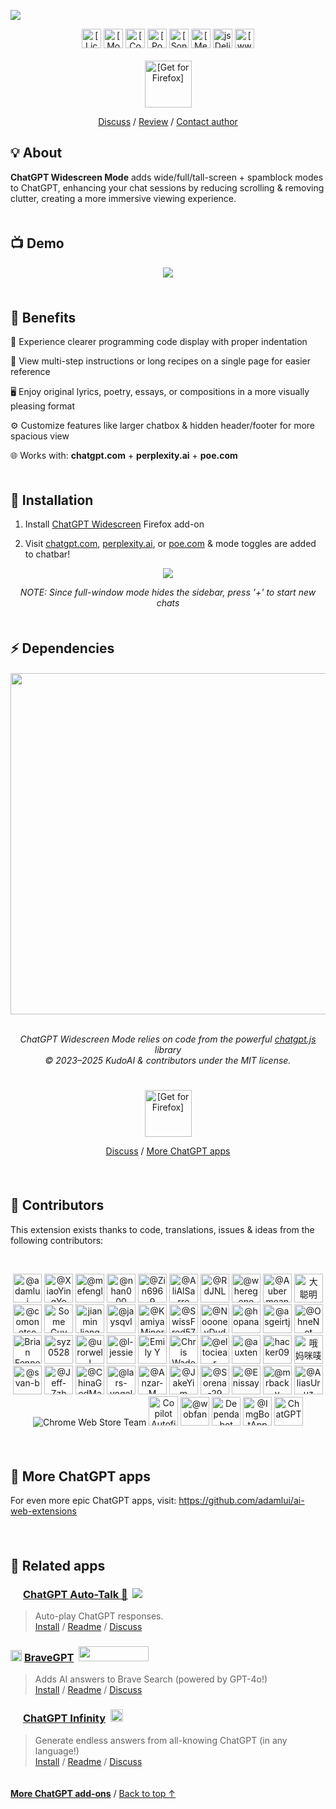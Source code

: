 <a id="top"></a>

<a href="https://ff.chatgptwidescreen.com/?source=github&medium=readme&content=header-tile"><img src="https://assets.chatgptwidescreen.com/images/tiles/marquee/tile-1400x560.png"></a>

<div align="center">

<a href="../LICENSE.md">
    <img alt="[License: MIT]" height=31 src="https://img.shields.io/badge/License-MIT-orange.svg?logo=internetarchive&logoColor=white&labelColor=464646&style=for-the-badge"></img></a>
<a href="https://ff.chatgptwidescreen.com">
    <img height=31 alt="[Mozilla Add-ons Store]" src="https://img.shields.io/amo/v/chatgpt-widescreen?label=Latest+Release&logo=firefox&logoColor=white&labelColor=464646&color=blue&style=for-the-badge"></a>
<a href="https://www.codefactor.io/repository/github/adamlui/chatgpt-widescreen">
    <img alt="[CodeFactor grade]" height=31 src="https://img.shields.io/codefactor/grade/github/adamlui/chatgpt-widescreen?label=Code+Quality&logo=codefactor&logoColor=white&labelColor=464646&color=b5fc7b&style=for-the-badge"></img></a>
<a href="https://github.com/KudoAI/chatgpt.js?utm_source=chatgpt_widescreen&utm_content=github_shield">
    <img alt="[Powered by chatgpt.js]" height=31 src="https://img.shields.io/badge/Powered_by-chatgpt.js-black?logo=gamejolt&logoColor=white&labelColor=464646&style=for-the-badge"></img></a>
<a href="https://sonarcloud.io/component_measures?metric=new_vulnerabilities&id=adamlui_chatgpt-widescreen">
    <img alt="[SonarCloud vulnerabilities]" height=31 src="https://img.shields.io/badge/dynamic/json?url=https%3A%2F%2Fsonarcloud.io%2Fapi%2Fmeasures%2Fcomponent%3Fcomponent%3Dadamlui_chatgpt-widescreen%26metricKeys%3Dvulnerabilities&query=%24.component.measures.0.value&style=for-the-badge&logo=sonarcloud&logoColor=white&labelColor=464646&label=Vulnerabilities&color=gold"></img></a>
<a href="https://github.com/sindresorhus/awesome-chatgpt#browser-extensions">
    <img alt="[Mentioned in Awesome]" height=31 src="https://img.shields.io/badge/Mentioned_in-Awesome-cb48dc?logo=awesomelists&logoColor=white&labelColor=464646&style=for-the-badge"></img></a>
<a href="https://www.jsdelivr.com/package/gh/adamlui/chatgpt-widescreen?tab=stats">
    <img alt="jsDelivr stats" height=31 src="https://img.shields.io/jsdelivr/gh/hm/adamlui/chatgpt-widescreen?style=for-the-badge&logo=jsdelivr&logoColor=white&label=jsDelivr%20Requests&labelColor=464646&color=2bbbd8"></img></a>
<a href="https://chatgptwidescreen.com?utm_source=chatgpt_widescreen&utm_content=github_shield">
    <img alt="[www.chatgptwidescreen.com]" height=31 src="https://img.shields.io/badge/web-www.chatgptwidescreen.com-lightgrey?logo=dribbble&logoColor=white&labelColor=464646&style=for-the-badge"></img></a>
<br><br>

<a href="https://ff.chatgptwidescreen.com/?source=github&medium=readme&content=install-button">
    <img alt="[Get for Firefox]" height=75 src="https://assets.chatgptwidescreen.com/images/buttons/add-to-firefox-button.png"></a>

<br>

[Discuss](https://github.com/adamlui/chatgpt-widescreen/discussions) / 
[Review](https://ff.chatgptwidescreen.com/reviews?source=github&medium=readme&content=review-link) / 
[Contact author](https://github.com/adamlui)
  
</div>

## 💡 About

**ChatGPT Widescreen Mode** adds wide/full/tall-screen + spamblock modes to ChatGPT, enhancing your chat sessions by reducing scrolling & removing clutter, creating a more immersive viewing experience.

<img height=6px width="100%" src="https://assets.chatgptwidescreen.com/images/separators/aqua.png">

## 📺 Demo

<div align="center">

<a href="https://www.youtube.com/watch?v=xtOklfi3lZY&list=PLB4S0Z21beYNoCdS3WvAMSxW69OuZzuF1">
    <img src="https://assets.chatgptwidescreen.com/images/screenshots/demo-vid/thumbnail.png">
</a>

</div><br>

<img height=6px width="100%" src="https://assets.chatgptwidescreen.com/images/separators/aqua.png">

## 💊 Benefits

🧠 Experience clearer programming code display with proper indentation

📜 View multi-step instructions or long recipes on a single page for easier reference

🖥️ Enjoy original lyrics, poetry, essays, or compositions in a more visually pleasing format

⚙️ Customize features like larger chatbox & hidden header/footer for more spacious view

🌐 Works with: **chatgpt.com** + **perplexity.ai** + **poe.com**

<img height=6px width="100%" src="https://assets.chatgptwidescreen.com/images/separators/aqua.png">

## 🚀 Installation

1. Install [ChatGPT Widescreen](https://ff.chatgptwidescreen.com/?source=github&medium=readme&content=add-on-link) Firefox add-on

2. Visit [chatgpt.com](https://chatgpt.com), [perplexity.ai](https://perplexity.ai), or [poe.com](https://poe.com) & mode toggles are added to chatbar!

<div align="center">

<picture>
    <source type="image/png" media="(prefers-color-scheme: dark)" srcset="https://assets.chatgptwidescreen.com/images/screenshots/widescreen-button/en/lightmode.png">
    <img src="https://assets.chatgptwidescreen.com/images/screenshots/widescreen-button/en/darkmode.png">
</picture>

*NOTE: Since full-window mode hides the sidebar, press '+' to start new chats*

</div>

<img height=6px width="100%" src="https://assets.chatgptwidescreen.com/images/separators/aqua.png">

## ⚡ Dependencies

<h6>
<div align="center">

<a href="https://chatgpt.js.org">
    <picture>
        <source type="image/png" media="(prefers-color-scheme: dark)" srcset="https://assets.chatgptjs.org/images/logos/chatgpt.js/with-reflection/darkmode.png">
        <img width=546 src="https://assets.chatgptjs.org/images/logos/chatgpt.js/with-reflection/lightmode.png">
    </picture>
</a>
<br><br>

ChatGPT Widescreen Mode relies on code from the powerful [chatgpt.js](https://github.com/KudoAI/chatgpt.js) library 
<br>© 2023–2025 KudoAI & contributors under the MIT license.

</div>
</h6>

<img height=6px width="100%" src="https://assets.chatgptwidescreen.com/images/separators/aqua.png">

<br>

<div align="center">

<a href="https://ff.chatgptwidescreen.com/?source=github&medium=readme&content=install-button">
    <img alt="[Get for Firefox]" height=75 src="https://assets.chatgptwidescreen.com/images/buttons/add-to-firefox-button.png"></a>

<br>

[Discuss](https://github.com/adamlui/chatgpt-widescreen/discussions) / 
[More ChatGPT apps](https://github.com/adamlui/ai-web-extensions)
  
</div>

<br>

<img height=6px width="100%" src="https://assets.chatgptwidescreen.com/images/separators/aqua.png">

## 🧠 Contributors

This extension exists thanks to code, translations, issues & ideas from the following contributors:

<div align="center"><br>

<a href="https://github.com/adamlui"><img width=46 title="@adamlui" src="https://avatars.githubusercontent.com/u/10906554?first-contrib=2023.03.07"></img></a>
<a href="https://github.com/XiaoYingYo"><img width=46 title="@XiaoYingYo" src="https://avatars.githubusercontent.com/u/54934866?first-contrib=2023.03.06-original-script"></img></a>
<a href="https://github.com/mefengl"><img width=46 title="@mefengl" src="https://avatars.githubusercontent.com/u/71683364?first-contrib=2023.03.12-new-chat-button"></img></a>
<a href="https://github.com/nhan000"><img width=46 title="@nhan000" src="https://avatars.githubusercontent.com/u/85216095?first-contrib=2023.04.11-paginator-bug-report"></img></a>
<a href="https://github.com/Zin6969"><img width=46 title="@Zin6969" src="https://avatars.githubusercontent.com/u/131989355?first-contrib=2023.04.27-doc-translations"></img></a>
<a href="https://github.com/AliAlSarre"><img width=46 title="@AliAlSarre" src="https://avatars.githubusercontent.com/u/129722778?first-contrib=2023.05.23-css-readability"></img></a>
<a href="https://github.com/RdJNL"><img width=46 title="@RdJNL" src="https://avatars.githubusercontent.com/u/8948329?first-contrib=2023.6.6-buttons-invisible-alert"></img></a>
<a href="https://github.com/wheregone"><img width=46 title="@wheregone" src="https://avatars.githubusercontent.com/u/42227673?first-contrib=2023.06.26-poe-support-idea"></img></a>
<a href="https://github.com/Aubermean"><img width=46 title="@Aubermean" src="https://avatars.githubusercontent.com/u/58298118?first-contrib=2023.09.23-wider-chatbox-idea"></img></a>
<a href="https://greasyfork.org/users/1210535-%E5%A4%A7%E8%81%AA%E6%98%8E-h4ha"><picture><source type="image/png" media="(prefers-color-scheme: dark)" srcset="https://assets.chatgptwidescreen.com/images/icons/web-stores/greasy-fork/white/icon50.png"><img width=46 src="https://assets.chatgptwidescreen.com/images/icons/web-stores/greasy-fork/black/icon50.png?first-contrib=2023.11.5-plus-buttons-distorted-bug-report" title="大聪明 (H4Ha)"></picture></a>
<a href="https://github.com/comonetso"><img width=46 title="@comonetso" src="https://avatars.githubusercontent.com/u/76943037?first-contrib=2023.11.10-gizmo-ui-dark-mode-button-colors-broken-bug-report"></img></a>
<a href="https://greasyfork.org/users/1220444-some-guy-9283"><picture><source type="image/png" media="(prefers-color-scheme: dark)" srcset="https://assets.chatgptwidescreen.com/images/icons/web-stores/greasy-fork/white/icon50.png"><img width=46 src="https://assets.chatgptwidescreen.com/images/icons/web-stores/greasy-fork/black/icon50.png?first-contrib=2023.11.19-hide-chat-btn-request" title="Some Guy 9283"></picture></a>
<a href="https://greasyfork.org/users/1182535-jianmin-liang"><picture><source type="image/png" media="(prefers-color-scheme: dark)" srcset="https://assets.chatgptwidescreen.com/images/icons/web-stores/greasy-fork/white/icon50.png"><img width=46 src="https://assets.chatgptwidescreen.com/images/icons/web-stores/greasy-fork/black/icon50.png?first-contrib=2023.11.27-new-ui-report" title="jianmin liang"></picture></a>
<a href="https://github.com/jaysqvl"><img width=46 title="@jaysqvl" src="https://avatars.githubusercontent.com/u/67295085?first-contrib=2023.11.28-new-ui-report"></img></a>
<a href="https://github.com/KamiyaMinoru"><img width=46 title="@KamiyaMinoru" src="https://avatars.githubusercontent.com/u/78710607?first-contrib=2023.11.29-win7-edge-copy-bug-report"></img></a>
<a href="https://github.com/SwissFred57"><img width=46 title="@SwissFred57" src="https://avatars.githubusercontent.com/u/123299068?first-contrib=2023.11.30-unworking-wider-chatbox-bug-report"></img></a>
<a href="https://github.com/NoooneyDude"><img width=46 title="@NoooneyDude" src="https://avatars.githubusercontent.com/u/6926225?first-contrib=2023.12.21-master-toggle-broken-bug-report"></img></a>
<a href="https://github.com/hopana"><img width=46 title="@hopana" src="https://avatars.githubusercontent.com/u/13976824?first-contrib=2021.01.31-aria-labels-unreliable-bug-report"></img></a>
<a href="https://github.com/asgeirtj"><img width=46 title="@asgeirtj" src="https://avatars.githubusercontent.com/u/27446620?first-contrib=2023.4.4-esc-to-stop-generating-idea"></img></a>
<a href="https://github.com/OhneNot"><img width=46 title="@OhneNot" src="https://avatars.githubusercontent.com/u/14350406?first-contrib=2024.5.3-update-manifest-to-match-new-chatgpt.com-domain-alert"></img></a>
<a href="https://greasyfork.org/users/1296464-brian-fennell"><picture><source type="image/png" media="(prefers-color-scheme: dark)" srcset="https://assets.chatgptwidescreen.com/images/icons/web-stores/greasy-fork/white/icon50.png"><img width=46 src="https://assets.chatgptwidescreen.com/images/icons/web-stores/greasy-fork/black/icon50.png?first-contrib=2024.5.3-new-chatgpt.com-domain-alert" title="Brian Fennell"></picture></a>
<a href="https://greasyfork.org/users/1009954-syz0528"><picture><source type="image/png" media="(prefers-color-scheme: dark)" srcset="https://assets.chatgptwidescreen.com/images/icons/web-stores/greasy-fork/white/icon50.png"><img width=46 src="https://assets.chatgptwidescreen.com/images/icons/web-stores/greasy-fork/black/icon50.png?first-contrib=2024.5.5-poe-widescreen-stopped-working-alert" title="syz0528"></picture></a>
<a href="https://github.com/urorwell"><img width=46 title="@urorwell" src="https://avatars.githubusercontent.com/u/22183609?first-contrib=2024.5.15-stopped-working-in-chatgpt-4o-alert"></img></a>
<a href="https://github.com/l-jessie"><img width=46 title="@l-jessie" src="https://avatars.githubusercontent.com/u/158301265?first-contrib=2024.5.15-stopped-working-on-chatgpt.com-alert"></img></a>
<a href="#"><img width=46 title="Emily Y" src="https://lh3.googleusercontent.com/a-/ALV-UjUSy2Z_D3FeaVBTnVl2mb9lC7y1UQX7mH4BZBsgzDbeNyMYPmg=s46-w46-h46?first-contrib=2024.5.15-stopped-working-on-chatgpt.com-alert"></img></a>
<a href="#"><img width=46 title="Chris Wade" src="https://lh3.googleusercontent.com/a-/ALV-UjVhSNbcZPS5Z-VwZrZ1wX2lu7b4gMjs8HUgS_J_RJv695D0qu1T=s46-w46-h46?first-contrib=2024.5.15-stopped-working-on-chatgpt.com-alert"></img></a>
<a href="https://github.com/eltociear"><img width=46 title="@eltociear" src="https://avatars.githubusercontent.com/u/22633385?first-contrib=2024.6.8-corrected-typo-in-comment"></img></a>
<a href="https://github.com/auxten"><img width=46 title="@auxten" src="https://avatars.githubusercontent.com/u/240147?first-contrib=2024.6.14-auto-focus-chatbar-idea"></img></a>
<a href="https://greasyfork.org/users/670188-hacker09"><picture><source type="image/png" media="(prefers-color-scheme: dark)" srcset="https://assets.chatgptwidescreen.com/images/icons/web-stores/greasy-fork/white/icon50.png"><img width=46 src="https://assets.chatgptwidescreen.com/images/icons/web-stores/greasy-fork/black/icon50.png?first-contrib=2024.6.27-portuguese-translation-corrections" title="hacker09"></picture></a>
<a href="#"><img width=46 title="哦妈咪唛唛哄" src="https://lh3.googleusercontent.com/a-/ALV-UjXXqPAjJZb584F0VxUThtrsaOVBZCjODpY-zUNZIQWTyU9Lsns=s46-w46-h46?first-contrib=2024.8.26-stopped-working-on-chatgpt.com-alert"></img></a>
<a href="https://github.com/svan-b"><img width=46 title="@svan-b" src="https://avatars.githubusercontent.com/u/155944537?first-contrib=2024.8.27-sidebar-update-testing"></img></a>
<a href="https://github.com/Jeff-Zzh"><img width=46 title="@Jeff-Zzh" src="https://avatars.githubusercontent.com/u/74002352?first-contrib=2024.8.28-sidebar-update-testing"></img></a>
<a href="https://github.com/ChinaGodMan"><img width=46 title="@ChinaGodMan" src="https://avatars.githubusercontent.com/u/96548841?first-contrib=2024.9.7-improved-chinese-msgs"></img></a>
<a href="https://github.com/lars-vogel"><img width=46 title="@lars-vogel" src="https://avatars.githubusercontent.com/u/156319903?first-contrib=2024.9.8-button-css-bug-report"></img></a>
<a href="https://github.com/Anzar-M"><img width=46 title="@Anzar-M" src="https://avatars.githubusercontent.com/u/156089774?first-contrib=2024.9.10-weird-footer-bug-report"></img></a>
<a href="https://github.com/JakeYim"><img width=46 title="@JakeYim" src="https://avatars.githubusercontent.com/u/5625018?first-contrib=2024.9.10-button-css-bug-report-confirmation"></img></a>
<a href="https://github.com/Sorena-29"><img width=46 title="@Sorena-29" src="https://avatars.githubusercontent.com/u/174054216?first-contrib=2024.9.11-button-css-bug-report-confirmation"></img></a>
<a href="https://github.com/Enissay"><img width=46 title="@Enissay" src="https://avatars.githubusercontent.com/u/794673?first-contrib=2024.9.11-button-css-bug-report-confirmation"></img></a>
<a href="https://github.com/mrbacky"><img width=46 title="@mrbacky" src="https://avatars.githubusercontent.com/u/55503325?first-contrib=2024.9.11-button-css-bug-report"></img></a>
<a href="https://github.com/AliasUruz"><img width=46 title="@AliasUruz" src="https://avatars.githubusercontent.com/u/130197125?first-contrib=2024.12.1-new-chat-btn-stopped-working-bug-report"></img></a>
<img title="Chrome Web Store Team" src="https://assets.chatgptwidescreen.com/images/icons/web-stores/chrome-web-store/icon48.png?e2a66b7&first-contrib=2024.12.7-hidden-footer-stopped-working-email">
<a href="#"><img width=47 title="Copilot Autofix" src="https://github.githubassets.com/favicons/favicon.svg?first-contrib=2024.12.9-cmd-injection-autofix"></a>
<a href="https://github.com/wobfan"><img width=46 title="@wobfan" src="https://avatars.githubusercontent.com/u/30731925?first-contrib=2025.1.11-enable-widescreen-by-default-suggestion"></img></a>
<a href="https://github.com/dependabot"><img width=46 title="Dependabot" src="https://avatars.githubusercontent.com/in/29110"></img></a>
<a href="https://github.com/ImgBotApp"><img width=46 title="@ImgBotApp" src="https://avatars.githubusercontent.com/u/31427850"></img></a>
<a href="https://chatgpt.com"><picture><source type="image/png" media="(prefers-color-scheme: dark)" srcset="https://assets.chatgptwidescreen.com/images/icons/platforms/chatgpt/black-on-white/icon50.png"><img width=46 title="ChatGPT" src="https://assets.chatgptwidescreen.com/images/icons/platforms/chatgpt/white-on-gray/icon50.png"></img></picture></a>

</div><br>

<img height=6px width="100%" src="https://assets.chatgptwidescreen.com/images/separators/aqua.png">

## 🤖 More ChatGPT apps

For even more epic ChatGPT apps, visit: https://github.com/adamlui/ai-web-extensions
<br><br>

<img height=6px width="100%" src="https://assets.chatgptwidescreen.com/images/separators/aqua.png">

## 📜 Related apps

### <picture><source type="image/png" media="(prefers-color-scheme: dark)" srcset="https://cdn.jsdelivr.net/gh/adamlui/chatgpt-auto-talk/assets/images/icons/openai/white/icon16.png"><img width=16 src="https://cdn.jsdelivr.net/gh/adamlui/chatgpt-auto-talk/assets/images/icons/openai/black/icon16.png"></picture> [ChatGPT Auto-Talk 📣](https://github.com/adamlui/chatgpt-auto-talk) &nbsp;<a href="https://github.com/awesome-scripts/awesome-userscripts#chatgpt"><img src="https://cdn.jsdelivr.net/gh/adamlui/chatgpt-auto-talk/assets/images/badges/awesome/badge.svg"></a>

> Auto-play ChatGPT responses.
<br>[Install](https://github.com/adamlui/chatgpt-auto-talk/#-installation) /
[Readme](https://github.com/adamlui/chatgpt-auto-talk/#readme) /
[Discuss](https://github.com/adamlui/chatgpt-auto-talk/discussions)

### <img src="https://assets.bravegpt.com/images/icons/bravegpt/icon48.png" width=18> [BraveGPT](https://bravegpt.com) &nbsp;<a href="https://www.producthunt.com/posts/bravegpt?utm_source=badge-featured&utm_medium=badge&utm_souce=badge-bravegpt"><img src="https://api.producthunt.com/widgets/embed-image/v1/featured.svg?post_id=385630&theme=light" width="112" height="24" /></a>
> Adds AI answers to Brave Search (powered by GPT-4o!)
<br>[Install](https://docs.bravegpt.com/#-installation) /
[Readme](https://docs.bravegpt.com/#readme) /
[Discuss](https://github.com/KudoAI/bravegpt/discussions)

### <img width=16 src="https://assets.chatgptinfinity.com/images/icons/infinity-symbol/circled/icon32.png?65fcf31"> [ChatGPT Infinity](https://chatgptinfinity.com) &nbsp;<a href="https://chrome.chatgptinfinity.com/?source=github&medium=readme&content=featured-by-google-badge"><img height=20 src="https://assets.chatgptinfinity.com/images/badges/chrome-web-store/featured-by-google/badge500x91.png"></a>
> Generate endless answers from all-knowing ChatGPT (in any language!)
<br>[Install](https://docs.chatgptinfinity.com/#-installation) /
[Readme](https://docs.chatgptinfinity.com/#-readme) /
[Discuss](https://github.com/adamlui/chatgpt-infinity/discussions)

<img height=6px width="100%" src="https://assets.chatgptwidescreen.com/images/separators/aqua.png">

<a href="https://github.com/adamlui/ai-web-extensions">**More ChatGPT add-ons**</a> /
<a href="#top">Back to top ↑</a>

